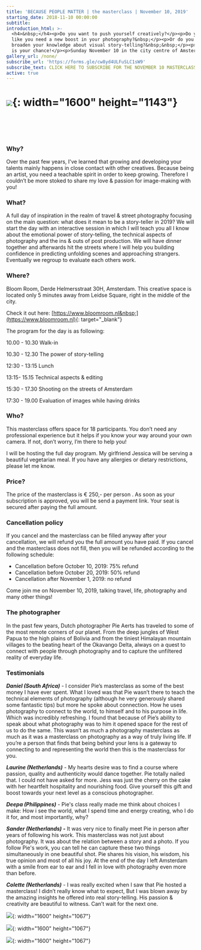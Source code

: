 ```yaml
---
title: 'BECAUSE PEOPLE MATTER | the masterclass | November 10, 2019'
starting_date: 2018-11-10 00:00:00
subtitle:
introduction_html: >-
  <h4>&nbsp;</h4><p>Do you want to push yourself creatively?</p><p>Do you feel
  like you need a new boost in your photography?&nbsp;</p><p>Or do you want to
  broaden your knowledge about visual story-telling?&nbsp;&nbsp;</p><p>Than this
  is your chance!</p><p>Sunday November 10 in the city centre of Amsterdam.</p>
gallery_url: /none/
subscribe_url: 'https://forms.gle/cw8yd4ULFuSLC1sW9'
subscribe_text: CLICK HERE TO SUBSCRIBE FOR THE NOVEMBER 10 MASTERCLASS
active: true
---
```


# ![](/uploads/2g2a4587a-2.jpg){: width="1600" height="1143"}

# &nbsp;

### Why?

Over the past few years, I've learned that growing and developing your talents mainly happens in close contact with other creatives. Because being an artist, you need a teachable spirit in order to keep growing. Therefore I couldn’t be more stoked to share my love & passion for image-making with you\!

### What?

A full day of inspiration in the realm of travel & street photography focusing on the main question: what does it mean to be a story-teller in 2019? We will start the day with an interactive session in which I will teach you all I know about the emotional power of story-telling, the technical aspects of photography and the ins & outs of post production. We will have dinner together and afterwards hit the streets where I will help you building confidence in predicting unfolding scenes and approaching strangers. Eventually we regroup to evaluate each others work.&nbsp;

### Where?

Bloom Room, Derde Helmersstraat 30H, Amsterdam. This creative space is located only 5 minutes away from Leidse Square, right in the middle of the city.

Check it out here: [https://www.bloomroom.nl&nbsp;](https://www.bloomroom.nl){: target="_blank"}

The program for the day is as following:

10\.00 - 10.30 Walk-in

10\.30 - 12.30 The power of story-telling&nbsp;

12:30 - 13:15 Lunch&nbsp;

13:15- 15.15 Technical aspects & editing&nbsp;

15:30 - 17.30 Shooting on the streets of Amsterdam

17:30 - 19.00 Evaluation of images while having drinks

### Who?

This masterclass offers space for 18 participants. You don’t need any professional experience but it helps if you know your way around your own camera. If not, don’t worry, I’m there to help you\!&nbsp;

I will be hosting the full day program. My girlfriend Jessica will be serving a beautiful vegetarian meal. If you have any allergies or dietary restrictions, please let me know.&nbsp;

### Price?

The price of the masterclass is € 250,- per person . As soon as your subscription is approved, you will be send a payment link. Your seat is secured after paying the full amount.&nbsp;

### Cancellation policy

If you cancel and the masterclass can be filled anyway after your cancellation, we will refund you the full amount you have paid. If you cancel and the masterclass does not fill, then you will be refunded according to the following schedule:

* Cancellation before October 10, 2019: 75% refund
* Cancellation before October 20, 2019: 50% refund
* Cancellation after November 1, 2019: no refund

Come join me on November 10, 2019, talking travel, life, photography and many other things\!

### The photographer

In the past few years, Dutch photographer Pie Aerts has traveled to some of the most remote corners of our planet. From the deep jungles of West Papua to the high plains of Bolivia and from the tiniest Himalayan mountain villages to the beating heart of the Okavango Delta, always on a quest to connect with people through photography and to capture the unfiltered reality of everyday life.&nbsp;

### Testimonials&nbsp;

***Daniel (South Africa)*** - I consider Pie’s masterclass as some of the best money I have ever spent. What I loved was that Pie wasn’t there to teach the technical elements of photography (although he very generously shared some fantastic tips) but more he spoke about connection. How he uses photography to connect to the world, to himself and to his purpose in life. Which was incredibly refreshing. I found that because of Pie’s ability to speak about what photography was to him it opened space for the rest of us to do the same. This wasn’t as much a photography masterclass as much as it was a masterclass on photography as a way of truly living life. If you’re a person that finds that being behind your lens is a gateway to connecting to and representing the world then this is the masterclass for you.&nbsp;

***Laurine (Netherlands)*** - My hearts desire was to find a course where passion, quality and authenticity would dance together. Pie totally nailed that. I could not have asked for more. Jess was just the cherry on the cake with her heartfelt hospitality and nourishing food. Give yourself this gift and boost towards your next level as a conscious photographer.&nbsp;

***Deepa (Philippines)*** - Pie's class really made me think about choices I make: How i see the world, what I spend time and energy creating, who I do it for, and most importantly, why?

***Sander (Netherlands) -***&nbsp;It was very nice to finally meet Pie in person after years of following his work. This masterclass was not just about photography. It was about the relation between a story and a photo. If you follow Pie's work, you can tell he can capture these two things simultaneously in one beautiful shot. Pie shares his vision, his wisdom, his true opinion and most of all his joy. At the end of the day I left Amsterdam with a smile from ear to ear and I fell in love with photography even more than before.

***Colette (Netherlands)*** - I was really excited when I saw that Pie hosted a masterclass\! I didn’t really know what to expect, But I was blown away by the amazing insights he offered into real story-telling. His passion & creativity are beautiful to witness. Can’t wait for the next one.

![](/uploads/2g2a5538.jpg){: width="1600" height="1067"}

![](/uploads/2g2a9720-1.jpg){: width="1600" height="1067"}

![](/uploads/2g2a0960a-2aaaa-1.jpg){: width="1600" height="1067"}